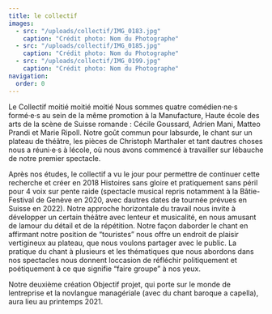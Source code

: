 ```yaml
---
title: le collectif
images:
  - src: "/uploads/collectif/IMG_0183.jpg"
    caption: "Crédit photo: Nom du Photographe"
  - src: "/uploads/collectif/IMG_0185.jpg"
    caption: "Crédit photo: Nom du Photographe"
  - src: "/uploads/collectif/IMG_0199.jpg"
    caption: "Crédit photo: Nom du Photographe"
navigation:
  order: 0
---
```


Le Collectif moitié moitié moitié Nous sommes quatre comédien·ne·s formé·e·s au sein de la même promotion à la Manufacture, Haute école des arts de la scène de Suisse romande : Cécile Goussard, Adrien Mani, Matteo Prandi et Marie Ripoll. Notre goût commun pour labsurde, le chant sur un plateau de théâtre, les pièces de Christoph Marthaler et tant dautres choses nous a réuni·e·s à lécole, où nous avons commencé à travailler sur lébauche de notre premier spectacle.

Après nos études, le collectif a vu le jour pour permettre de continuer cette recherche et créer en 2018 Histoires sans gloire et pratiquement sans péril pour 4 voix sur pente raide (spectacle musical repris notamment à la Bâtie-Festival de Genève en 2020, avec dautres dates de tournée prévues en Suisse en 2022). Notre approche horizontale du travail nous invite à développer un certain théâtre avec lenteur et musicalité, en nous amusant de lamour du détail et de la répétition. Notre façon daborder le chant en affirmant notre position de “touristes” nous offre un endroit de plaisir vertigineux au plateau, que nous voulons partager avec le public. La pratique du chant à plusieurs et les thématiques que nous abordons dans nos spectacles nous donnent loccasion de réfléchir politiquement et poétiquement à ce que signifie “faire groupe” à nos yeux.

Notre deuxième création Objectif projet, qui porte sur le monde de lentreprise et la novlangue managériale (avec du chant baroque a capella), aura lieu au printemps 2021.
